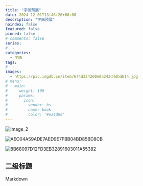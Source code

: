 ```yaml
---
title: "字画预展"
date: 2024-12-01T13:46:26+08:00
description: "字画预展"
noindex: false
featured: false
pinned: false
# comments: false
series:
#  - 
categories:
  - 字画
tags:
#  - 
images:
  - https://pic.imgdb.cn/item/674d3342d0e0a243d4dbd614.jpg
# menu:
#   main:
#     weight: 100
#     params:
#       icon:
#         vendor: bs
#         name: book
#         color: '#e24d0e'
---
```


![image_2](https://pic.imgdb.cn/item/674d334cd0e0a243d4dbd616.jpg)

![AEC04A59ADE7AED9E7FBB04BD85BD8CB](https://pic.imgdb.cn/item/674d334ed0e0a243d4dbd617.jpg)

![8B68097D12FD3EB32891603011A55382](https://pic.imgdb.cn/item/674d3342d0e0a243d4dbd614.jpg)

## 二级标题
Markdown
